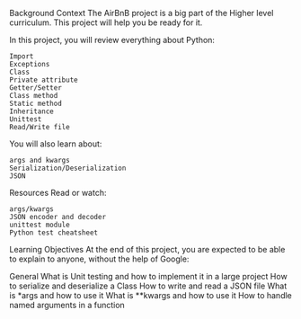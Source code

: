Background Context
The AirBnB project is a big part of the Higher level curriculum. This project will help you be ready for it.

In this project, you will review everything about Python:

	Import
	Exceptions
	Class
	Private attribute
	Getter/Setter
	Class method
	Static method
	Inheritance
	Unittest
	Read/Write file
You will also learn about:

	args and kwargs
	Serialization/Deserialization
	JSON
Resources
Read or watch:

	args/kwargs
	JSON encoder and decoder
	unittest module
	Python test cheatsheet
Learning Objectives
At the end of this project, you are expected to be able to explain to anyone, without the help of Google:

General
	What is Unit testing and how to implement it in a large project
	How to serialize and deserialize a Class
	How to write and read a JSON file
	What is *args and how to use it
	What is **kwargs and how to use it
	How to handle named arguments in a function

